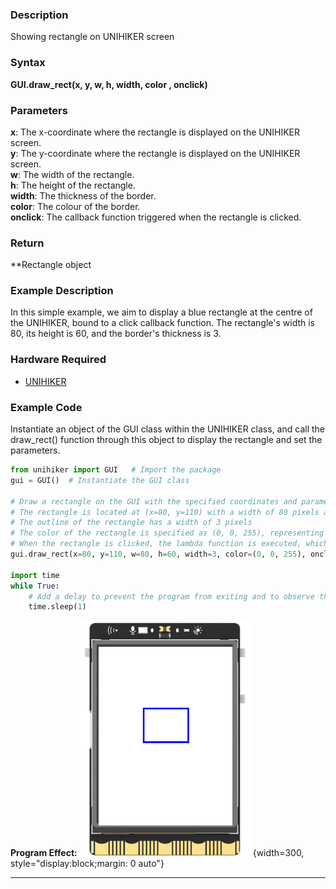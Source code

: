 ### **Description**
Showing rectangle on UNIHIKER screen
### **Syntax**
**GUI.draw_rect(x, y, w, h, width, color , onclick)**
### **Parameters**
**x**: The x-coordinate where the rectangle is displayed on the UNIHIKER screen.  
**y**: The y-coordinate where the rectangle is displayed on the UNIHIKER screen.  
**w**: The width of the rectangle.  
**h**: The height of the rectangle.  
**width**: The thickness of the border.  
**color**: The colour of the border.  
**onclick**: The callback function triggered when the rectangle is clicked.  
### **Return**
**Rectangle object
### **Example Description**
In this simple example, we aim to display a blue rectangle at the centre of the UNIHIKER, bound to a click callback function. The rectangle's width is 80, its height is 60, and the border's thickness is 3.
### **Hardware Required**

- [UNIHIKER](https://www.dfrobot.com/product-2691.html)  

### **Example Code**
Instantiate an object of the GUI class within the UNIHIKER class, and call the draw_rect() function through this object to display the rectangle and set the parameters.  

```python
from unihiker import GUI   # Import the package
gui = GUI()  # Instantiate the GUI class

# Draw a rectangle on the GUI with the specified coordinates and parameters
# The rectangle is located at (x=80, y=110) with a width of 80 pixels and a height of 60 pixels
# The outline of the rectangle has a width of 3 pixels
# The color of the rectangle is specified as (0, 0, 255), representing an RGB color value (blue)
# When the rectangle is clicked, the lambda function is executed, which prints "rect clicked" to the console
gui.draw_rect(x=80, y=110, w=80, h=60, width=3, color=(0, 0, 255), onclick=lambda: print("rect clicked"))

import time
while True:
    # Add a delay to prevent the program from exiting and to observe the effects
    time.sleep(1)
```  

**Program Effect:**
![image.png](img/2.draw_rect()/1719481344876-d6f54a47-e9df-4656-8613-7fe45a16985d.png){width=300, style="display:block;margin: 0 auto"}  

--- 


